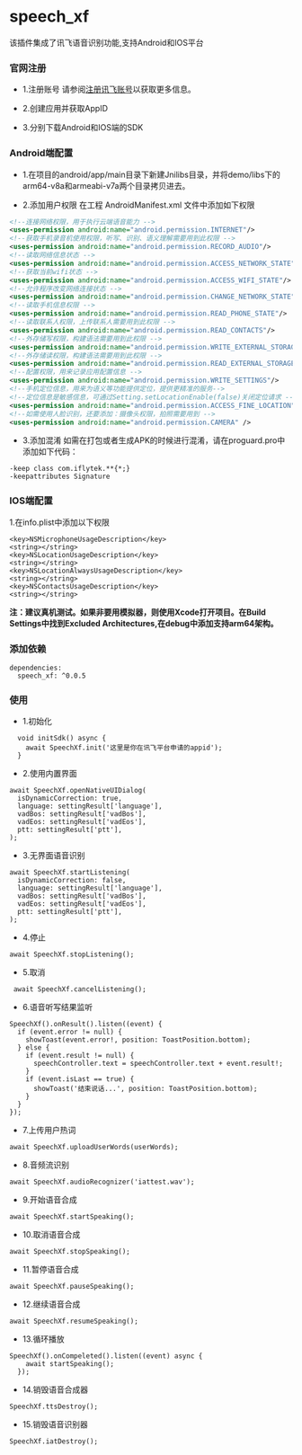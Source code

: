# speech_xf

该插件集成了讯飞语音识别功能,支持Android和IOS平台

### **官网注册**
* 1.注册账号
  请参阅[注册讯飞账号](https://console.xfyun.cn/)以获取更多信息。

* 2.创建应用并获取AppID

* 3.分别下载Android和IOS端的SDK


### **Android端配置**

* 1.在项目的android/app/main目录下新建Jnilibs目录，并将demo/libs下的arm64-v8a和armeabi-v7a两个目录拷贝进去。

* 2.添加用户权限
  在工程 AndroidManifest.xml 文件中添加如下权限

```XML
<!--连接网络权限，用于执行云端语音能力 -->
<uses-permission android:name="android.permission.INTERNET"/>
<!--获取手机录音机使用权限，听写、识别、语义理解需要用到此权限 -->
<uses-permission android:name="android.permission.RECORD_AUDIO"/>
<!--读取网络信息状态 -->
<uses-permission android:name="android.permission.ACCESS_NETWORK_STATE"/>
<!--获取当前wifi状态 -->
<uses-permission android:name="android.permission.ACCESS_WIFI_STATE"/>
<!--允许程序改变网络连接状态 -->
<uses-permission android:name="android.permission.CHANGE_NETWORK_STATE"/>
<!--读取手机信息权限 -->
<uses-permission android:name="android.permission.READ_PHONE_STATE"/>
<!--读取联系人权限，上传联系人需要用到此权限 -->
<uses-permission android:name="android.permission.READ_CONTACTS"/>
<!--外存储写权限，构建语法需要用到此权限 -->
<uses-permission android:name="android.permission.WRITE_EXTERNAL_STORAGE"/>
<!--外存储读权限，构建语法需要用到此权限 -->
<uses-permission android:name="android.permission.READ_EXTERNAL_STORAGE"/>
<!--配置权限，用来记录应用配置信息 -->
<uses-permission android:name="android.permission.WRITE_SETTINGS"/>
<!--手机定位信息，用来为语义等功能提供定位，提供更精准的服务-->
<!--定位信息是敏感信息，可通过Setting.setLocationEnable(false)关闭定位请求 -->
<uses-permission android:name="android.permission.ACCESS_FINE_LOCATION"/>
<!--如需使用人脸识别，还要添加：摄像头权限，拍照需要用到 -->
<uses-permission android:name="android.permission.CAMERA" />
```

* 3.添加混淆
  如需在打包或者生成APK的时候进行混淆，请在proguard.pro中添加如下代码：

```ProGuard
-keep class com.iflytek.**{*;}
-keepattributes Signature
```

### **IOS端配置**
1.在info.plist中添加以下权限
```
<key>NSMicrophoneUsageDescription</key>
<string></string>
<key>NSLocationUsageDescription</key>
<string></string>
<key>NSLocationAlwaysUsageDescription</key>
<string></string>
<key>NSContactsUsageDescription</key>
<string></string>
```

**注：建议真机测试。如果非要用模拟器，则使用Xcode打开项目。在Build Settings中找到Excluded Architectures,在debug中添加支持arm64架构。**

### **添加依赖**
```
dependencies:
  speech_xf: ^0.0.5

```

### **使用**

* 1.初始化
```
  void initSdk() async {
    await SpeechXf.init('这里是你在讯飞平台申请的appid');
  }
  ```

  * 2.使用内置界面
  ```
  await SpeechXf.openNativeUIDialog(
    isDynamicCorrection: true,
    language: settingResult['language'],
    vadBos: settingResult['vadBos'],
    vadEos: settingResult['vadEos'],
    ptt: settingResult['ptt'],
  );
  ```

  * 3.无界面语音识别
  ```
  await SpeechXf.startListening(
    isDynamicCorrection: false,
    language: settingResult['language'],
    vadBos: settingResult['vadBos'],
    vadEos: settingResult['vadEos'],
    ptt: settingResult['ptt'],
  );
  ```

  * 4.停止
  ```
  await SpeechXf.stopListening();
  ```

  * 5.取消
  ```
   await SpeechXf.cancelListening();
  ```

  * 6.语音听写结果监听
  ```
  SpeechXf().onResult().listen((event) {
    if (event.error != null) {
      showToast(event.error!, position: ToastPosition.bottom);
    } else {
      if (event.result != null) {
        speechController.text = speechController.text + event.result!;
      }
      if (event.isLast == true) {
        showToast('结束说话...', position: ToastPosition.bottom);
      }
    }
  });
  ```

  * 7.上传用户热词
  ```
  await SpeechXf.uploadUserWords(userWords);
  ```

  * 8.音频流识别
  ```
  await SpeechXf.audioRecognizer('iattest.wav');
  ```

  * 9.开始语音合成
  ```
  await SpeechXf.startSpeaking();
  ```

  * 10.取消语音合成
  ```
  await SpeechXf.stopSpeaking();
  ```

  * 11.暂停语音合成
  ```
  await SpeechXf.pauseSpeaking();
  ```

  * 12.继续语音合成
  ```
  await SpeechXf.resumeSpeaking();
  ```

  * 13.循环播放
  ```
  SpeechXf().onCompeleted().listen((event) async {
      await startSpeaking();
    });
  ```

  * 14.销毁语音合成器
  ```
  SpeechXf.ttsDestroy();
  ```

  * 15.销毁语音识别器
  ```
  SpeechXf.iatDestroy();
  ```
